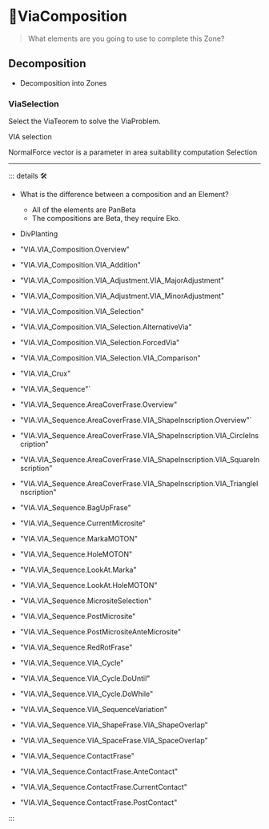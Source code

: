 # 🔻<via>ViaComposition</via>

> What elements are you going to use to complete this Zone?

## Decomposition

- Decomposition into Zones

### ViaSelection

Select the ViaTeorem to solve the ViaProblem.

VIA selection

NormalForce vector is a parameter in area suitability computation Selection

---

<!-- =================================================== -->
<!-- =================================================== -->
<!-- =================================================== -->
<!-- =================================================== -->
<!-- =================================================== -->
::: details 🛠

- What is the difference between a composition and an Element?
    - All of the elements are PanBeta
    - The compositions are Beta, they require Eko.

- DivPlanting

- "VIA.VIA_Composition.Overview"
- "VIA.VIA_Composition.VIA_Addition"
- "VIA.VIA_Composition.VIA_Adjustment.VIA_MajorAdjustment"
- "VIA.VIA_Composition.VIA_Adjustment.VIA_MinorAdjustment"
- "VIA.VIA_Composition.VIA_Selection"
- "VIA.VIA_Composition.VIA_Selection.AlternativeVia"
- "VIA.VIA_Composition.VIA_Selection.ForcedVia"
- "VIA.VIA_Composition.VIA_Selection.VIA_Comparison"
- "VIA.VIA_Crux"
- "VIA.VIA_Sequence"`
- "VIA.VIA_Sequence.AreaCoverFrase.Overview"
- "VIA.VIA_Sequence.AreaCoverFrase.VIA_ShapeInscription.Overview"`
- "VIA.VIA_Sequence.AreaCoverFrase.VIA_ShapeInscription.VIA_CircleInscription"
- "VIA.VIA_Sequence.AreaCoverFrase.VIA_ShapeInscription.VIA_SquareInscription"
- "VIA.VIA_Sequence.AreaCoverFrase.VIA_ShapeInscription.VIA_TriangleInscription"
- "VIA.VIA_Sequence.BagUpFrase"
- "VIA.VIA_Sequence.CurrentMicrosite"
- "VIA.VIA_Sequence.MarkaMOTON"
- "VIA.VIA_Sequence.HoleMOTON"
- "VIA.VIA_Sequence.LookAt.Marka"
- "VIA.VIA_Sequence.LookAt.HoleMOTON"
- "VIA.VIA_Sequence.MicrositeSelection"
- "VIA.VIA_Sequence.PostMicrosite"
- "VIA.VIA_Sequence.PostMicrositeAnteMicrosite"
- "VIA.VIA_Sequence.RedRotFrase"
- "VIA.VIA_Sequence.VIA_Cycle"
- "VIA.VIA_Sequence.VIA_Cycle.DoUntil"
- "VIA.VIA_Sequence.VIA_Cycle.DoWhile"
- "VIA.VIA_Sequence.VIA_SequenceVariation"
- "VIA.VIA_Sequence.VIA_ShapeFrase.VIA_ShapeOverlap"
- "VIA.VIA_Sequence.VIA_SpaceFrase.VIA_SpaceOverlap"
- "VIA.VIA_Sequence.ContactFrase"
- "VIA.VIA_Sequence.ContactFrase.AnteContact"
- "VIA.VIA_Sequence.ContactFrase.CurrentContact"
- "VIA.VIA_Sequence.ContactFrase.PostContact"

:::
